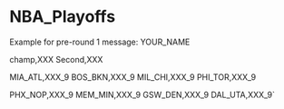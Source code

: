 # NBA_Playoffs
Example for pre-round 1 message:
YOUR_NAME

champ,XXX
Second,XXX

MIA_ATL,XXX_9
BOS_BKN,XXX_9
MIL_CHI,XXX_9
PHI_TOR,XXX_9

PHX_NOP,XXX_9
MEM_MIN,XXX_9
GSW_DEN,XXX_9
DAL_UTA,XXX_9`
